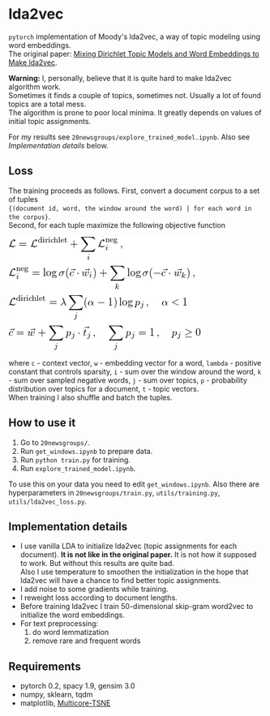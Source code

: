 # lda2vec
`pytorch` implementation of Moody's lda2vec, a way of topic modeling using word embeddings.  
The original paper:
[Mixing Dirichlet Topic Models and Word Embeddings to Make lda2vec](https://arxiv.org/abs/1605.02019).

**Warning:**
I, personally, believe that it is quite hard to make lda2vec algorithm work.  
Sometimes it finds a couple of topics, sometimes not. Usually a lot of found topics are a total mess.  
The algorithm is prone to poor local minima. It greatly depends on values of initial topic assignments.

For my results see `20newsgroups/explore_trained_model.ipynb`. Also see *Implementation details* below.

## Loss
The training proceeds as follows. First, convert a document corpus to a set of tuples  
`{(document id, word, the window around the word) | for each word in the corpus}`.  
Second, for each tuple maximize the following objective function

![objective function](loss.png)

where `c` - context vector, `w` - embedding vector for a word, `lambda` - positive constant that controls sparsity, `i` - sum over the window around the word, `k` - sum over sampled negative words, `j` - sum over topics, `p` - probability distribution over topics for a document, `t` - topic vectors.  
When training I also shuffle and batch the tuples.

## How to use it
1. Go to `20newsgroups/`.
2. Run `get_windows.ipynb` to prepare data.
3. Run `python train.py` for training.
4. Run `explore_trained_model.ipynb`.

To use this on your data you need to edit `get_windows.ipynb`.
Also there are hyperparameters in `20newsgroups/train.py`, `utils/training.py`, `utils/lda2vec_loss.py`.

## Implementation details
* I use vanilla LDA to initialize lda2vec (topic assignments for each document). **It is not like in the original paper.** It is not how it supposed to work. But without this results are quite bad.  
Also I use temperature to smoothen the initialization in the hope that lda2vec will have a chance to find better topic assignments.
* I add noise to some gradients while training.
* I reweight loss according to document lengths.
* Before training lda2vec I train 50-dimensional skip-gram word2vec to initialize the word embeddings.
* For text preprocessing:
  1. do word lemmatization
  2. remove rare and frequent words

## Requirements
* pytorch 0.2, spacy 1.9, gensim 3.0
* numpy, sklearn, tqdm
* matplotlib, [Multicore-TSNE](https://github.com/DmitryUlyanov/Multicore-TSNE)
